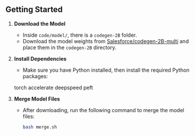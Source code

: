 ## Getting Started

1. **Download the Model**

   * Inside `code/model/`, there is a `codegen-2B` folder.
   * Download the model weights from [Salesforce/codegen-2B-multi](https://huggingface.co/Salesforce/codegen-2B-multi) and place them in the `codegen-2B` directory.

2. **Install Dependencies**

   * Make sure you have Python installed, then install the required Python packages:

   torch accelerate deepspeed peft

3. **Merge Model Files**

   * After downloading, run the following command to merge the model files:

     ```bash
     bash merge.sh
     ```
